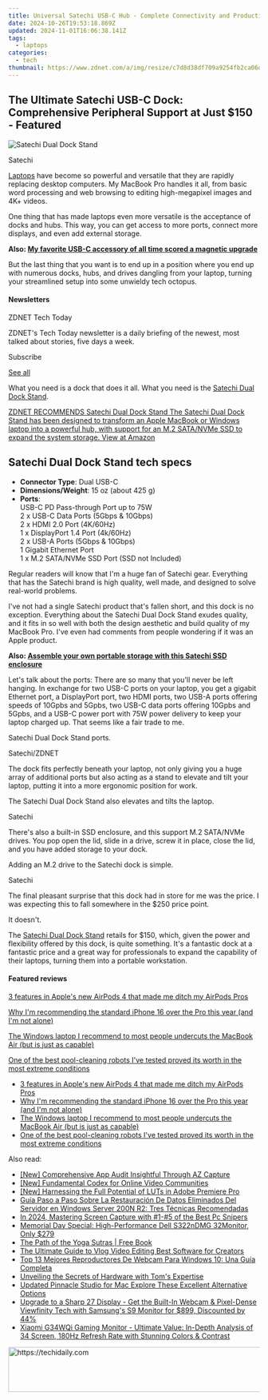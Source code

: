 ```yaml
---
title: Universal Satechi USB-C Hub - Complete Connectivity and Productivity Enhancement at Just $150
date: 2024-10-26T19:53:18.869Z
updated: 2024-11-01T16:06:38.141Z
tags:
  - laptops
categories:
  - tech
thumbnail: https://www.zdnet.com/a/img/resize/c7d8d38df709a9254fb2ca06d8e772e35599c78e/2023/08/18/61892159-27c8-474e-99b7-50b410f5b05f/untitled-1.jpg?auto=webp&fit=crop&frame=1&height=172&width=306
---
```


## The Ultimate Satechi USB-C Dock: Comprehensive Peripheral Support at Just $150 - Featured

![Satechi Dual Dock Stand](https://www.zdnet.com/a/img/resize/b31c068d1ee510c714ce24022d2c5d53e41291e1/2023/08/18/61892159-27c8-474e-99b7-50b410f5b05f/untitled-1.jpg?auto=webp&precrop=1600,898,x0,y2&width=1280)

Satechi

[Laptops](https://www.zdnet.com/article/best-laptop/) have become so powerful and versatile that they are rapidly replacing desktop computers. My MacBook Pro handles it all, from basic word processing and web browsing to editing high-megapixel images and 4K+ videos. 

One thing that has made laptops even more versatile is the acceptance of docks and hubs. This way, you can get access to more ports, connect more displays, and even add external storage. 

**Also: [My favorite USB-C accessory of all time scored a magnetic upgrade](https://www.zdnet.com/article/my-favorite-usb-c-accessory-of-all-time-scored-a-magnetic-upgrade/)**

But the last thing that you want is to end up in a position where you end up with numerous docks, hubs, and drives dangling from your laptop, turning your streamlined setup into some unwieldy tech octopus. 

#### Newsletters

ZDNET Tech Today

ZDNET's Tech Today newsletter is a daily briefing of the newest, most talked about stories, five days a week.

 Subscribe

[See all](https://www.zdnet.com/newsletters/)

What you need is a dock that does it all. What you need is the [Satechi Dual Dock Stand](https://shareasale.com/r.cfm?b=1554062&u=4338022&m=98197&afftrack=techidaily&urllink=https%3A%2F%2Fturtlebeachus.sjv.io%2Fvmebyo). 

[ZDNET RECOMMENDS Satechi Dual Dock Stand The Satechi Dual Dock Stand has been designed to transform an Apple MacBook or Windows laptop into a powerful hub, with support for an M.2 SATA/NVMe SSD to expand the system storage. View at Amazon](https://buy.geni.us/Proxy.ashx?TSID=368250&GR%5FURL=https%3A%2F%2Fwww.amazon.com%2FSatechi-Docking-Station-Ethernet-Enclosure%2Fdp%2FB0CFWX61HL%3Ftag%3Dzd-buy-button-20%26ascsubtag%3D%5F%5FCOM%5FCLICK%5FID%5F%5F%7C3b1e4a7d-8831-4274-bcdb-f367c1660602%7Cdtp&dtb=1)

## Satechi Dual Dock Stand tech specs

* **Connector Type**: Dual USB-C
* **Dimensions/Weight**: 15 oz (about 425 g)
* **Ports**:  
USB-C PD Pass-through Port up to 75W  
2 x USB-C Data Ports (5Gbps & 10Gbps)  
2 x HDMI 2.0 Port (4K/60Hz)  
1 x DisplayPort 1.4 Port (4k/60Hz)  
2 x USB-A Ports (5Gbps & 10Gbps)  
1 Gigabit Ethernet Port  
1 x M.2 SATA/NVMe SSD Port (SSD not Included)

Regular readers will know that I'm a huge fan of Satechi gear. Everything that has the Satechi brand is high quality, well made, and designed to solve real-world problems. 

I've not had a single Satechi product that's fallen short, and this dock is no exception. Everything about the Satechi Dual Dock Stand exudes quality, and it fits in so well with both the design aesthetic and build quality of my MacBook Pro. I've even had comments from people wondering if it was an Apple product. 

**Also: [Assemble your own portable storage with this Satechi SSD enclosure](https://www.zdnet.com/article/assemble-your-own-portable-storage-with-the-satechi-ssd-enclosure/)**

Let's talk about the ports: There are so many that you'll never be left hanging. In exchange for two USB-C ports on your laptop, you get a gigabit Ethernet port, a DisplayPort port, two HDMI ports, two USB-A ports offering speeds of 10Gpbs and 5Gpbs, two USB-C data ports offering 10Gpbs and 5Gpbs, and a USB-C power port with 75W power delivery to keep your laptop charged up. That seems like a fair trade to me.

Satechi Dual Dock Stand ports.

Satechi/ZDNET

The dock fits perfectly beneath your laptop, not only giving you a huge array of additional ports but also acting as a stand to elevate and tilt your laptop, putting it into a more ergonomic position for work.

The Satechi Dual Dock Stand also elevates and tilts the laptop.

Satechi

There's also a built-in SSD enclosure, and this support M.2 SATA/NVMe drives. You pop open the lid, slide in a drive, screw it in place, close the lid, and you have added storage to your dock. 

Adding an M.2 drive to the Satechi dock is simple.

Satechi

The final pleasant surprise that this dock had in store for me was the price. I was expecting this to fall somewhere in the $250 price point. 

It doesn't. 

The [Satechi Dual Dock Stand](https://buy.geni.us/Proxy.ashx?TSID=368250&GR%5FURL=https%3A%2F%2Fwww.amazon.com%2FSatechi-Docking-Station-Ethernet-Enclosure%2Fdp%2FB0CFWX61HL%3Ftag%3Dzd-buy-button-20%26ascsubtag%3D%5F%5FCOM%5FCLICK%5FID%5F%5F%7C3b1e4a7d-8831-4274-bcdb-f367c1660602%7Cdtp&dtb=1) retails for $150, which, given the power and flexibility offered by this dock, is quite something. It's a fantastic dock at a fantastic price and a great way for professionals to expand the capability of their laptops, turning them into a portable workstation.

#### Featured reviews

[3 features in Apple's new AirPods 4 that made me ditch my AirPods Pros](https://www.zdnet.com/article/3-features-in-apples-new-airpods-4-that-made-me-ditch-my-airpods-pros/ "3 features in Apple's new AirPods 4 that made me ditch my AirPods Pros")

[Why I'm recommending the standard iPhone 16 over the Pro this year (and I'm not alone)](https://www.zdnet.com/article/why-im-recommending-the-standard-iphone-16-over-the-pro-this-year-and-im-not-alone/ "Why I'm recommending the standard iPhone 16 over the Pro this year (and I'm not alone)")

[The Windows laptop I recommend to most people undercuts the MacBook Air (but is just as capable)](https://www.zdnet.com/article/the-windows-laptop-i-recommend-to-most-people-undercuts-the-macbook-air-but-is-just-as-capable/ "The Windows laptop I recommend to most people undercuts the MacBook Air (but is just as capable)")

[One of the best pool-cleaning robots I've tested proved its worth in the most extreme conditions](https://www.zdnet.com/article/one-of-the-best-pool-cleaning-robots-ive-tested-proved-its-worth-in-the-most-extreme-conditions/ "One of the best pool-cleaning robots I've tested proved its worth in the most extreme conditions")

* [3 features in Apple's new AirPods 4 that made me ditch my AirPods Pros](https://www.zdnet.com/article/3-features-in-apples-new-airpods-4-that-made-me-ditch-my-airpods-pros/ "3 features in Apple's new AirPods 4 that made me ditch my AirPods Pros")
* [Why I'm recommending the standard iPhone 16 over the Pro this year (and I'm not alone)](https://www.zdnet.com/article/why-im-recommending-the-standard-iphone-16-over-the-pro-this-year-and-im-not-alone/ "Why I'm recommending the standard iPhone 16 over the Pro this year (and I'm not alone)")
* [The Windows laptop I recommend to most people undercuts the MacBook Air (but is just as capable)](https://www.zdnet.com/article/the-windows-laptop-i-recommend-to-most-people-undercuts-the-macbook-air-but-is-just-as-capable/ "The Windows laptop I recommend to most people undercuts the MacBook Air (but is just as capable)")
* [One of the best pool-cleaning robots I've tested proved its worth in the most extreme conditions](https://www.zdnet.com/article/one-of-the-best-pool-cleaning-robots-ive-tested-proved-its-worth-in-the-most-extreme-conditions/ "One of the best pool-cleaning robots I've tested proved its worth in the most extreme conditions")

<ins class="adsbygoogle"
     style="display:block"
     data-ad-format="autorelaxed"
     data-ad-client="ca-pub-7571918770474297"
     data-ad-slot="1223367746"></ins>

<ins class="adsbygoogle"
     style="display:block"
     data-ad-client="ca-pub-7571918770474297"
     data-ad-slot="8358498916"
     data-ad-format="auto"
     data-full-width-responsive="true"></ins>

<span class="atpl-alsoreadstyle">Also read:</span>
<div><ul>
<li><a href="https://screen-mirroring-recording.techidaily.com/new-comprehensive-app-audit-insightful-through-az-capture/"><u>[New] Comprehensive App Audit Insightful Through AZ Capture</u></a></li>
<li><a href="https://youtube-sure.techidaily.com/undamental-codex-for-online-video-communities/"><u>[New] Fundamental Codex for Online Video Communities</u></a></li>
<li><a href="https://fox-links.techidaily.com/new-harnessing-the-full-potential-of-luts-in-adobe-premiere-pro/"><u>[New] Harnessing the Full Potential of LUTs in Adobe Premiere Pro</u></a></li>
<li><a href="https://win-trending.techidaily.com/guia-paso-a-paso-sobre-la-restauracion-de-datos-eliminados-del-servidor-en-windows-server-200n-r2-tres-tecnicas-recomendadas/"><u>Guía Paso a Paso Sobre La Restauración De Datos Eliminados Del Servidor en Windows Server 200N R2: Tres Técnicas Recomendadas</u></a></li>
<li><a href="https://screen-capture.techidaily.com/in-2024-mastering-screen-capture-with-1-5-of-the-best-pc-snipers/"><u>In 2024, Mastering Screen Capture with #1-#5 of the Best Pc Snipers</u></a></li>
<li><a href="https://hardware-reviews.techidaily.com/1723862775770-memorial-day-special-high-performance-dell-s322ndmg-32monitor-only-279/"><u>Memorial Day Special: High-Performance Dell S322nDMG 32Monitor, Only $279</u></a></li>
<li><a href="https://novels-ebooks.techidaily.com/210761472-9781604074727-the-path-of-the-yoga-sutras/"><u>The Path of the Yoga Sutras | Free Book</u></a></li>
<li><a href="https://ai-vdieo-software.techidaily.com/the-ultimate-guide-to-vlog-video-editing-best-software-for-creators/"><u>The Ultimate Guide to Vlog Video Editing Best Software for Creators</u></a></li>
<li><a href="https://tech-recovery.techidaily.com/top-13-mejores-reproductores-de-webcam-para-windows-10-una-guia-completa/"><u>Top 13 Mejores Reproductores De Webcam Para Windows 10: Una Guía Completa</u></a></li>
<li><a href="https://hardware-reviews.techidaily.com/unveiling-the-secrets-of-hardware-with-toms-expertise/"><u>Unveiling the Secrets of Hardware with Tom's Expertise</u></a></li>
<li><a href="https://ai-video-apps.techidaily.com/updated-pinnacle-studio-for-mac-explore-these-excellent-alternative-options/"><u>Updated Pinnacle Studio for Mac Explore These Excellent Alternative Options</u></a></li>
<li><a href="https://hardware-reviews.techidaily.com/upgrade-to-a-sharp-27-display-get-the-built-in-webcam-and-pixel-dense-viewfinity-tech-with-samsungs-s9-monitor-for-899-discounted-by-44/"><u>Upgrade to a Sharp 27 Display - Get the Built-In Webcam & Pixel-Dense Viewfinity Tech with Samsung's S9 Monitor for $899, Discounted by 44%</u></a></li>
<li><a href="https://hardware-reviews.techidaily.com/xiaomi-g34wqi-gaming-monitor-ultimate-value-in-depth-analysis-of-34-screen-180hz-refresh-rate-with-stunning-colors-and-contrast/"><u>Xiaomi G34WQi Gaming Monitor - Ultimate Value: In-Depth Analysis of 34 Screen, 180Hz Refresh Rate with Stunning Colors & Contrast</u></a></li>
</ul></div>

<!-- affiliate ads begin -->
<a href="https://appsumo.8odi.net/c/5597632/2043661/7443" target="_top" id="2043661">
  <img src="//a.impactradius-go.com/display-ad/7443-2043661" border="0" alt="https://techidaily.com" width="728" height="90"/>
</a>
<img height="0" width="0" src="https://appsumo.8odi.net/i/5597632/2043661/7443" style="position:absolute;visibility:hidden;" border="0" />
<!-- affiliate ads end -->

